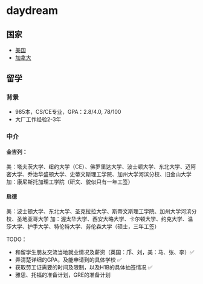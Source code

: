 # daydream
## 国家
- [美国](./America)
- [加拿大](./Canada)

## 留学

### 背景
- 985本，CS/CE专业，GPA：2.8/4.0, 78/100
- 大厂工作经验2-3年

### 中介

#### 金吉列：

美：塔夫茨大学、纽约大学（CE）、佛罗里达大学、波士顿大学、东北大学、迈阿密大学、乔治华盛顿大学、史蒂文斯理工学院、加州大学河滨分校、旧金山大学
加：康尼斯托加理工学院（研文、貌似只有一年工签）

#### 启德

美：波士顿大学、东北大学、圣克拉拉大学、斯蒂文斯理工学院、加州大学河滨分校、圣地亚哥大学
加：渥太华大学、西安大略大学、卡尔顿大学、约克大学、温莎大学、护手大学、特伦特大学、劳伦森大学（硕士，三年工签）

TODO：

- 和留学生朋友交流当地就业情况及薪资（英国：邝、刘，美：马、张、李）✅
- 弄清楚详细的GPA，及能申请到的具体学校 ✅
- 获取劳工证需要的时间及限制，以及H1B的具体抽签情况 ✅
- 雅思、托福的准备计划，GRE的准备计划
